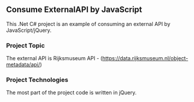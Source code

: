 ## Consume ExternalAPI by JavaScript

This .Net C# project is an example of consuming an external API by JavaScript/jQuery.

### Project Topic

The external API is Rijksmuseum API - 
(https://data.rijksmuseum.nl/object-metadata/api/)

### Project Technologies

The most part of the project code is written in jQuery.
